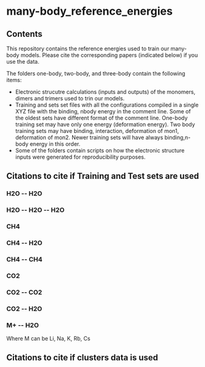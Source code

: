 # many-body_reference_energies
## Contents
This repository contains the reference energies used to train our many-body models.
Please cite the corresponding papers (indicated below) if you use the data.

The folders one-body, two-body, and three-body contain the following items:
- Electronic strucutre calculations (inputs and outputs) of the monomers, dimers and trimers used to trin our models.
- Training and sets set files with all the configurations compiled in a single XYZ file with the binding, nbody energy in the comment line. Some of the oldest sets have different format of the comment line. One-body training set may have only one energy (deformation energy). Two body training sets may have binding, interaction, deformation of mon1, deformation of mon2. Newer training sets will have always binding,n-body energy in this order.
- Some of the folders contain scripts on how the electronic structure inputs were generated for reproducibility purposes.

## Citations to cite if Training and Test sets are used
### H2O -- H2O

### H2O -- H2O -- H2O

### CH4

### CH4 -- H2O 

### CH4 -- CH4

### CO2

### CO2 -- CO2

### CO2 -- H2O

### M+ -- H2O
Where M can be Li, Na, K, Rb, Cs

## Citations to cite if clusters data is used
